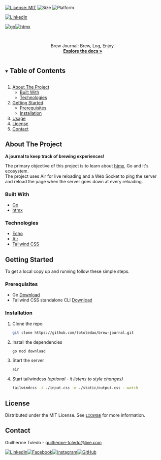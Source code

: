 [![License: MIT][license-shield]][license-url]
![Size](https://img.shields.io/github/repo-size/totoledao/brew-journal)
![Platform](https://img.shields.io/badge/platform-Web-7F00FF)

[![LinkedIn][linkedin-shield]][linkedin-url]

[![go][go-shield]][go-url][![htmx][htmx-shield]][htmx-url]

<!-- PROJECT LOGO -->
<br />
<p align="center">
  <a href="https://github.com/totoledao/brew-journal">
    <!-- <img src="web\src\assets\logo.svg" alt="SpaceTime Logo" width="250"> -->
  </a>
  
  <p align="center">
    Brew Journal: Brew, Log, Enjoy.
    <br />
    <a href="https://github.com/totoledao/brew-journal"><strong>Explore the docs »</strong></a>    
  </p>
</p>

<!-- TABLE OF CONTENTS -->
<details open="open">
  <summary><h2 style="display: inline-block">Table of Contents</h2></summary>
  <ol>
    <li>
      <a href="#about-the-project">About The Project</a>
      <ul>
        <li><a href="#built-with">Built With</a></li>
        <li><a href="#technologies">Technologies</a></li>
      </ul>
    </li>
    <li>
      <a href="#getting-started">Getting Started</a>
      <ul>
        <li><a href="#prerequisites">Prerequisites</a></li>
        <li><a href="#installation">Installation</a></li>
      </ul>
    </li>    
    <li><a href="#usage">Usage</a></li>
    <li><a href="#license">License</a></li>
    <li><a href="#contact">Contact</a></li>    
  </ol>
</details>

<!-- ABOUT THE PROJECT -->

## About The Project

**A journal to keep track of brewing experiences!**

The primary objective of this project is to learn about [htmx](https://htmx.org/), Go and it's ecosystem.<br>
The project uses Air for live reloading and a Web Socket to ping the server and reload the page when the server goes down at every reloading.<br>

### Built With

- [Go][go-url]
- [htmx][htmx-url]

### Technologies

- [Echo](https://echo.labstack.com/)
- [Air](https://github.com/cosmtrek/air)
- [Tailwind CSS](https://tailwindcss.com/)

<!-- GETTING STARTED -->

## Getting Started

To get a local copy up and running follow these simple steps.

### Prerequisites

- Go [Download](https://go.dev/dl/)
- Tailwind CSS standalone CLI [Download](https://github.com/tailwindlabs/tailwindcss/releases/)

### Installation

1. Clone the repo
   ```sh
   git clone https://github.com/totoledao/brew-journal.git
   ```
2. Install the dependencies
   ```sh
   go mod download
   ```
3. Start the server
   ```sh
   air
   ```
4. Start tailwindcss _(optional - it listens to style changes)_
   ```sh
   tailwindcss -i ./input.css -o ./static/output.css --watch
   ```

<!-- USAGE EXAMPLES -->

<!-- ## Usage -->

<!-- ![web-login](https://github.com/totoledao/totoledao/assets/40635662/60743232-836d-4190-96bc-828b88c560ed)
Create an account or Login using your GitHub account -->

<!-- LICENSE -->

## License

Distributed under the MIT License. See [`LICENSE`][license-url] for more information.

<!-- CONTACT -->

## Contact

Guilherme Toledo - guilherme-toledo@live.com

[![LinkedIn](https://img.shields.io/badge/LinkedIn-0077B5?style=for-the-badge&logo=linkedin&logoColor=white)](https://www.linkedin.com/in/guilhermemtoledo/)[![Facebook](https://img.shields.io/badge/Facebook-1877F2?style=for-the-badge&logo=facebook&logoColor=white)](https://www.facebook.com/totoledao)[![Instagram](https://img.shields.io/badge/Instagram-E4405F?style=for-the-badge&logo=instagram&logoColor=white)](https://www.instagram.com/totoledao)[![GitHub](https://img.shields.io/badge/GitHub-100000?style=for-the-badge&logo=github&logoColor=whit)](https://www.github.com/totoledao)

<!-- MARKDOWN LINKS & IMAGES -->
<!-- https://www.markdownguide.org/basic-syntax/#reference-style-links -->

[license-shield]: https://img.shields.io/badge/License-MIT-blue.svg
[license-url]: https://github.com/totoledao/brew-journal/blob/main/LICENSE
[linkedin-shield]: https://img.shields.io/badge/-LinkedIn-black.svg?style=for-the-badge&logo=linkedin&colorB=0e76a8
[linkedin-url]: http://www.linkedin.com/in/guilhermemtoledo
[htmx-shield]: https://img.shields.io/badge/htmx-white.svg?style=for-the-badge&logo=htmx&logoColor=%23F7DF1E
[htmx-url]: https://htmx.org/
[go-shield]: https://img.shields.io/badge/go-%2300ADD8.svg?style=for-the-badge&logo=go&logoColor=white
[go-url]: https://go.dev/
